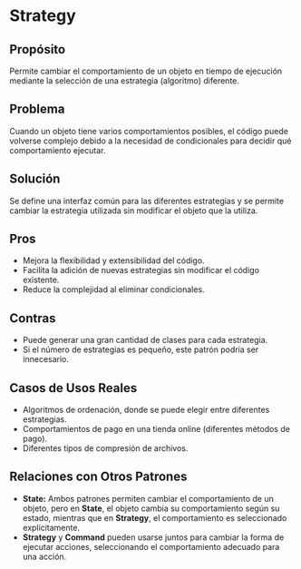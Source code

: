 # **Strategy**

## **Propósito**

Permite cambiar el comportamiento de un objeto en tiempo de ejecución mediante la selección de una estrategia (algoritmo) diferente.

## **Problema**

Cuando un objeto tiene varios comportamientos posibles, el código puede volverse complejo debido a la necesidad de condicionales para decidir qué comportamiento ejecutar.

## **Solución**

Se define una interfaz común para las diferentes estrategias y se permite cambiar la estrategia utilizada sin modificar el objeto que la utiliza.

## **Pros**

- Mejora la flexibilidad y extensibilidad del código.
- Facilita la adición de nuevas estrategias sin modificar el código existente.
- Reduce la complejidad al eliminar condicionales.

## **Contras**

- Puede generar una gran cantidad de clases para cada estrategia.
- Si el número de estrategias es pequeño, este patrón podría ser innecesario.

## **Casos de Usos Reales**

- Algoritmos de ordenación, donde se puede elegir entre diferentes estrategias.
- Comportamientos de pago en una tienda online (diferentes métodos de pago).
- Diferentes tipos de compresión de archivos.

## **Relaciones con Otros Patrones**

- **State:** Ambos patrones permiten cambiar el comportamiento de un objeto, pero en **State**, el objeto cambia su comportamiento según su estado, mientras que en **Strategy**, el comportamiento es seleccionado explícitamente.
- **Strategy** y **Command** pueden usarse juntos para cambiar la forma de ejecutar acciones, seleccionando el comportamiento adecuado para una acción.
